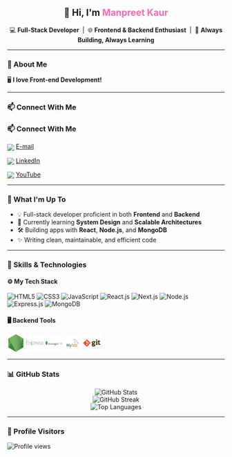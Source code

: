<h2 align="center">👋 Hi, I'm <span style="color:#ff69b4;">Manpreet Kaur</span></h2>

<p align="center">
  💻 <strong>Full-Stack Developer</strong> &nbsp;|&nbsp; 🌐 <strong>Frontend & Backend Enthusiast</strong> &nbsp;|&nbsp; 🚀 <strong>Always Building, Always Learning</strong>
</p>

---

### 💖 About Me

🖥️ **I love Front-end Development!**  

---

### 📫 Connect With Me
### 📫 Connect With Me

<p>
  <img src="https://img.icons8.com/color/48/000000/gmail--v1.png" width="30" style="vertical-align:middle;"/> 
  <a href="mailto:mk9487371@gmail.com">E-mail</a>
</p>

<p>
  <img src="https://img.icons8.com/color/48/000000/linkedin.png" width="30" style="vertical-align:middle;"/> 
  <a href="https://www.linkedin.com/in/manpreet-kaur-746478212/">LinkedIn</a>
</p>

<p>
  <img src="https://img.icons8.com/color/48/000000/youtube-play.png" width="30" style="vertical-align:middle;"/> 
  <a href="https://www.youtube.com/@Manpreetkaur-xr7cg">YouTube</a>
</p>

---

### 🚀 What I'm Up To

- 💡 Full-stack developer proficient in both **Frontend** and **Backend**
- 🌱 Currently learning **System Design** and **Scalable Architectures**
- 🛠️ Building apps with **React**, **Node.js**, and **MongoDB**
- ✨ Writing clean, maintainable, and efficient code

---

### 🧠 Skills & Technologies

#### ⚙️ My Tech Stack

![HTML5](https://img.shields.io/badge/-HTML5-%23E44D27?style=flat-square&logo=html5&logoColor=ffffff)
![CSS3](https://img.shields.io/badge/-CSS3-%231572B6?style=flat-square&logo=css3)
![JavaScript](https://img.shields.io/badge/-JavaScript-%23F7DF1C?style=flat-square&logo=javascript&logoColor=000000)
![React.js](https://img.shields.io/badge/-React.js-%23282C34?style=flat-square&logo=react)
![Next.js](https://img.shields.io/badge/-Next.js-%23000000?style=flat-square&logo=nextdotjs)
![Node.js](https://img.shields.io/badge/-Node.js-%23339933?style=flat-square&logo=node.js&logoColor=ffffff)
![Express.js](https://img.shields.io/badge/-Express.js-%23000000?style=flat-square&logo=express&logoColor=ffffff)
![MongoDB](https://img.shields.io/badge/-MongoDB-%2347A248?style=flat-square&logo=mongodb&logoColor=ffffff)

#### 🖥️ Backend Tools

<p>
  <img src="https://raw.githubusercontent.com/github/explore/main/topics/nodejs/nodejs.png" alt="Node.js" width="40"/>
  <img src="https://raw.githubusercontent.com/github/explore/main/topics/express/express.png" alt="Express" width="40"/>
  <img src="https://raw.githubusercontent.com/github/explore/main/topics/mongodb/mongodb.png" alt="MongoDB" width="40"/>
  <img src="https://raw.githubusercontent.com/github/explore/main/topics/mysql/mysql.png" alt="MySQL" width="40"/>
  <img src="https://raw.githubusercontent.com/github/explore/main/topics/git/git.png" alt="Git" width="40"/>
</p>

---

### 📊 GitHub Stats

<p align="center">
  <img src="https://github-readme-stats.vercel.app/api?username=manpreet244&show_icons=true&hide_border=true&theme=radical" alt="GitHub Stats" />
  <br/>
  <img src="https://github-readme-streak-stats.herokuapp.com?user=manpreet244&theme=radical&hide_border=true" alt="GitHub Streak" />
  <br/>
  <img src="https://github-readme-stats.vercel.app/api/top-langs/?username=manpreet244&layout=compact&theme=radical&hide_border=true" alt="Top Languages" />
</p>

---

### 👀 Profile Visitors

<p align="left">
  <img src="https://komarev.com/ghpvc/?username=manpreet244&label=Profile%20views&color=0e75b6&style=flat" alt="Profile views"/>
</p>
